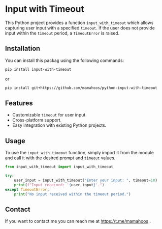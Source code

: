 # Input with Timeout

This Python project provides a function `input_with_timeout` which allows capturing user input with a specified `timeout`. If the user does not provide input within the `timeout` period, a `TimeoutError` is raised.

## Installation
You can install this packag using the following commands:
```bash
pip install input-with-timeout
```
 or
```bash
pip install git+https://github.com/mamahoos/python-input-with-timeout
```

## Features

- Customizable `timeout` for user input.
- Cross-platform support.
- Easy integration with existing Python projects.

## Usage

To use the `input_with_timeout` function, simply import it from the module and call it with the desired prompt and `timeout` values.


```python
from input_with_timeout import input_with_timeout

try:
    user_input = input_with_timeout("Enter your input: ", timeout=10)
    print(f"Input received: '{user_input}'.")
except TimeoutError:
    print("No input received within the timeout period.")
```
## Contact
If you want to contact me you can reach me at https://t.me/mamahoos .
